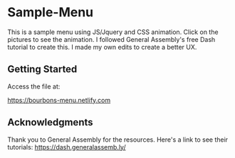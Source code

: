 # Sample-Menu

This is a sample menu using JS/Jquery and CSS animation. Click on the pictures to see the animation. I followed General Assembly's free Dash tutorial to create this. I made my own edits to create a better UX.

## Getting Started

Access the file at:

https://bourbons-menu.netlify.com

## Acknowledgments

Thank you to General Assembly for the resources. Here's a link to see their tutorials:
https://dash.generalassemb.ly/
